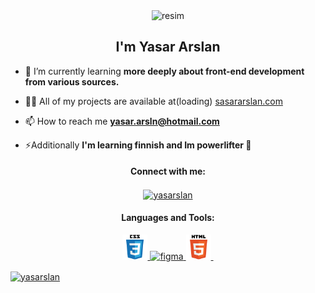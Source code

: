 <div align="center" ><img width="350px" src="https://rishavanand.github.io/static/images/greetings.gif" alt="resim" /></div>

<h2 align="center">I'm Yasar Arslan</h2>
<!--<h4 align="center">A life dedicated to the Full Stack</h4>--!>

- 🌱 I’m currently learning **more deeply about front-end development from various sources.**

- 👨‍💻 All of my projects are available at(loading) <a href="https://www.yasararslan.com">sasararslan.com</a>


- 📫 How to reach me **yasar.arsln@hotmail.com**

- ⚡Additionally **I'm learning finnish and Im powerlifter 💪**

<h4 align="center">Connect with me:</h4>
<p align="center">
<a href="https://linkedin.com/in/yasarslan" target="blank"><img align="center" src="https://raw.githubusercontent.com/rahuldkjain/github-profile-readme-generator/master/src/images/icons/Social/linked-in-alt.svg" alt="yasarslan" height="30" width="40" /></a>
</p>

<h4 align="center">Languages and Tools:</h4>
<p align="center"> <a href="https://www.w3schools.com/css/" target="_blank" rel="noreferrer"> <img src="https://raw.githubusercontent.com/devicons/devicon/master/icons/css3/css3-original-wordmark.svg" alt="css3" width="40" height="40"/> </a> <a href="https://www.figma.com/" target="_blank" rel="noreferrer"> <img src="https://www.vectorlogo.zone/logos/figma/figma-icon.svg" alt="figma" width="40" height="40"/> </a> <a href="https://www.w3.org/html/" target="_blank" rel="noreferrer"> <img src="https://raw.githubusercontent.com/devicons/devicon/master/icons/html5/html5-original-wordmark.svg" alt="html5" width="40" height="40"/> </a> <a href="https://www.photoshop.com/en" target="_blank" rel="noreferrer"> <img 
‹hr>
<p><img width="300px" align="center" src="https://github-readme-stats.vercel.app/api/top-langs?username=yasarslan&show_icons=true&locale=en&layout=compact" alt="yasarslan" /></p>

